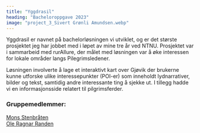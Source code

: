 ```yaml
---
title: "Yggdrasil"
heading: "Bacheloroppgave 2023"
image: "project_3_Sivert Grønli Amundsen.webp"
---
```


Yggdrasil er navnet på bachelorløsningen vi utviklet, og er det største prosjektet jeg har jobbet med i løpet av mine tre år ved NTNU. Prosjektet var i sammarbeid med rurAllure, der målet med løsningen var å øke interessen for lokale områder langs Pilegrimsledener.

Løsningen involverte å lage et interaktivt kart over Gjøvik der brukerne kunne utforske ulike interessepunkter (POI-er) som inneholdt lydnarrativer, bilder og tekst, samtidig andre interessante ting å sjekke ut. I tillegg hadde vi en informasjonsside relatert til pilgrimsferder. 
<br/>
### Gruppemedlemmer: 
[Mons Stenbråten]( https://avgangsutstilling.no/bwu/monsst) <br/>
[Ole Ragnar Randen]( https://avgangsutstilling.no/bwu/olerr)
